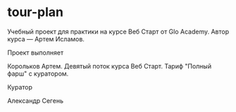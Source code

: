 # tour-plan

Учебный проект для практики на курсе Веб Старт от Glo Academy. Автор курса — Артем Исламов.





Проект выполняет

Корольков Артем. Девятый поток курса Веб Старт. Тариф "Полный фарш" с куратором.





Куратор

Александр Сегень